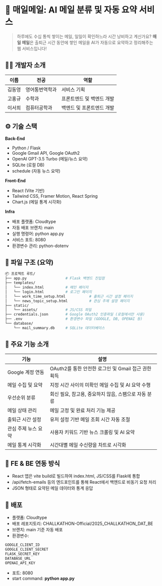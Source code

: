 # 📩 매일메일: AI 메일 분류 및 자동 요약 서비스
> 하루에도 수십 통씩 쌓이는 메일, 일일이 확인하느라 시간 낭비하고 계신가요? **매일 메일**은 출퇴근 시간 동안에 쌓인 메일을 AI가 자동으로 요약하고 정리해주는 웹 서비스입니다!


## 🧑‍💻 개발자 소개  

  
| 이름 | 전공 | 역할 | 
| ------ | ------ | ------ |
| 김동영 | 영어통번역학과 | 서비스 기획 |
| 고홍규 | 수학과 | 프론트엔드 및 백엔드 개발 |
| 이서희 |컴퓨터공학과 | 백엔드 및 프론트엔드 개발 |

## ⚙️ 기술 스택
  
**Back-End**
- Python / Flask
- Google Gmail API, Google OAuth2
- OpenAI GPT-3.5 Turbo (메일/뉴스 요약)
- SQLite (로컬 DB)
- schedule (자동 뉴스 요약)

**Front-End**
- React (Vite 기반)
- Tailwind CSS, Framer Motion, React Spring
- Chart.js (메일 통계 시각화)

**Infra**
- 배포 플랫폼: Cloudtype
- 자동 배포 브랜치: main
- 실행 명령어: python app.py
- 서비스 포트: 8080
- 환경변수 관리: python-dotenv


## 📁 파일 구조 (요약)


```sh
📦 프로젝트 루트/
├── app.py                  # Flask 백엔드 진입점
├── templates/
│   └── index.html          # 메인 페이지
│   └── login.html          # 로그인 페이지
│   └── work_time_setup.html           # 출퇴근 시간 설정 페이지
│   └── news_topic_setup.html          # 관심 주제 설정 페이지
├── static/
│   └── assets/             # JS/CSS 파일
├── credentials.json        # Google OAuth2 인증파일 (로컬에서만 사용)
├── .env                    # 환경변수 파일 (GOOGLE, DB, OPENAI 등)
└── database/
    └── mail_summary.db     # SQLite 데이터베이스
```


## 🌟 주요 기능 소개


| 기능 | 설명 | 
| ------ | ------ |
| Google 계정 연동 | OAuth2를 통한 안전한 로그인 및 Gmail 접근 권한 획득 |
| 메일 수집 및 요약 | 지정 시간 사이의 미확인 메일 수집 및 AI 요약 수행 |
| 우선순위 분류 | 회신 필요, 참고용, 중요하지 않음, 스팸으로 자동 분류 |
| 메일 상태 관리 | 메일 고정 및 완료 처리 기능 제공 |
| 출퇴근 시간 설정 | 유저 설정 기반 메일 조회 시간 자동 조절 |
| 관심 주제 뉴스 요약 | 사용자 키워드 기반 뉴스 크롤링 및 AI 요약 |
| 메일 통계 시각화 | 시간대별 메일 수신량을 차트로 시각화 |


## 🔄 FE & BE 연동 방식


- React 앱은 vite build로 빌드하여 index.html, JS/CSS를 Flask에 통합
- /api/fetch-emails 등의 엔드포인트를 통해 React에서 백엔드로 비동기 요청 처리
- JSON 형태로 요약된 메일 데이터와 통계 응답
  

## 🚀 배포

- 플랫폼: Cloudtype
- 배포 레포지토리: CHALLKATHON-Official/2025_CHALLKATHON_DAT_BE
- 브랜치: main 기준 자동 배포
- 환경변수:
```sh
GOOGLE_CLIENT_ID
GOOGLE_CLIENT_SECRET
FLASK_SECRET_KEY
DATABASE_URL
OPENAI_API_KEY
```
- 포트: 8080
- start command: **python app.py**
